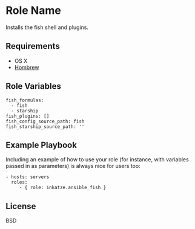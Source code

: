 Role Name
=========

Installs the fish shell and plugins.

Requirements
------------

 - OS X
 - [Hombrew](https://brew.sh/)

Role Variables
--------------

```
fish_formulas:
  - fish
  - starship
fish_plugins: []
fish_config_source_path: fish
fish_starship_source_path: ''
```

Example Playbook
----------------

Including an example of how to use your role (for instance, with variables passed in as parameters) is always nice for users too:

    - hosts: servers
      roles:
         - { role: inkatze.ansible_fish }

License
-------

BSD
